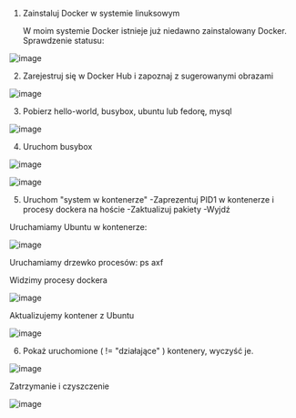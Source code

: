1. Zainstaluj Docker w systemie linuksowym

    W moim systemie Docker istnieje już niedawno zainstalowany Docker. Sprawdzenie statusu:
  
  ![image](https://user-images.githubusercontent.com/80592460/142733040-1b238042-f55c-4610-aca9-a3457dc9c54f.png)

2. Zarejestruj się w Docker Hub i zapoznaj z sugerowanymi obrazami

![image](https://user-images.githubusercontent.com/80592460/142733048-2e1b425e-fdc0-4280-bfc3-59755cbebbd1.png)

3. Pobierz hello-world, busybox, ubuntu lub fedorę, mysql

![image](https://user-images.githubusercontent.com/80592460/142733073-2f8995bf-8b99-41e6-b108-e863c6ec99a6.png)

4. Uruchom busybox

![image](https://user-images.githubusercontent.com/80592460/142733315-52960844-edcf-44a5-8ea3-4d1e77d1b7c8.png)

![image](https://user-images.githubusercontent.com/80592460/142734521-de2f3bd5-57e0-4477-8a0b-ec62ca401127.png)

5. Uruchom "system w kontenerze"
    -Zaprezentuj PID1 w kontenerze i procesy dockera na hoście
    -Zaktualizuj pakiety
    -Wyjdź

Uruchamiamy Ubuntu w kontenerze:

![image](https://user-images.githubusercontent.com/80592460/142734304-519d00b1-53bf-435b-ad6c-5d4ded54b391.png)

Uruchamiamy drzewko procesów: ps axf

Widzimy procesy dockera

![image](https://user-images.githubusercontent.com/80592460/142734877-73656a37-2ee0-4efc-be41-dfb7c230d265.png)

Aktualizujemy kontener z Ubuntu

![image](https://user-images.githubusercontent.com/80592460/142734968-d1b286e6-fe5b-4bb3-ad6a-36169911d03c.png)

6. Pokaż uruchomione ( != "działające" ) kontenery, wyczyść je.

![image](https://user-images.githubusercontent.com/80592460/142735010-ef71d14c-9121-425f-aeab-120f52b225e5.png)

Zatrzymanie i czyszczenie

![image](https://user-images.githubusercontent.com/80592460/142735177-76ed11a2-bd21-4ab5-a9f9-73f1e871c01a.png)






